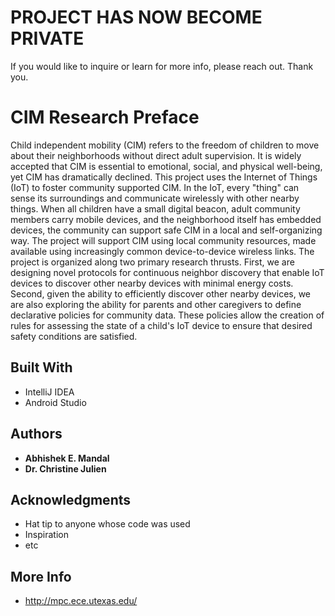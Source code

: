 
# PROJECT HAS NOW BECOME PRIVATE

If you would like to inquire or learn for more info, please reach out. Thank you. 

# CIM Research Preface

Child independent mobility (CIM) refers to the freedom of children to move about their neighborhoods without direct adult supervision. It is widely accepted that CIM is essential to emotional, social, and physical well-being, yet CIM has dramatically declined. This project uses the Internet of Things (IoT) to foster community supported CIM. In the IoT, every "thing" can sense its surroundings and communicate wirelessly with other nearby things. When all children have a small digital beacon, adult community members carry mobile devices, and the neighborhood itself has embedded devices, the community can support safe CIM in a local and self-organizing way. The project will support CIM using local community resources, made available using increasingly common device-to-device wireless links. The project is organized along two primary research thrusts. First, we are designing novel protocols for continuous neighbor discovery that enable IoT devices to discover other nearby devices with minimal energy costs. Second, given the ability to efficiently discover other nearby devices, we are also exploring the ability for parents and other caregivers to define declarative policies for community data. These policies allow the creation of rules for assessing the state of a child's IoT device to ensure that desired safety conditions are satisfied.

## Built With

* IntelliJ IDEA 
* Android Studio

## Authors

* **Abhishek E. Mandal** 
* **Dr. Christine Julien**

## Acknowledgments

* Hat tip to anyone whose code was used
* Inspiration
* etc

## More Info 

* http://mpc.ece.utexas.edu/
